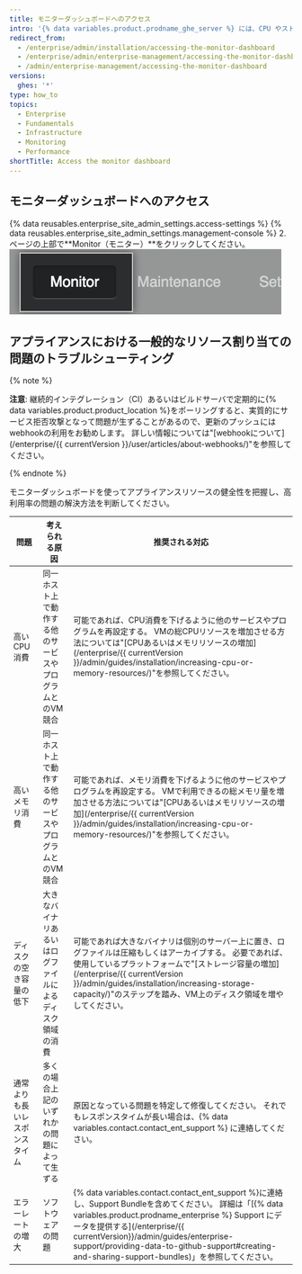 ```yaml
---
title: モニターダッシュボードへのアクセス
intro: '{% data variables.product.prodname_ghe_server %} には、CPU やストレージの使用状況、アプリケーションや認証の応答時間、一般的なシステム健全性など、{% data variables.product.prodname_ghe_server %} アプライアンスに関する履歴データを表示する Web ベースのモニタリングダッシュボードが搭載されています。'
redirect_from:
  - /enterprise/admin/installation/accessing-the-monitor-dashboard
  - /enterprise/admin/enterprise-management/accessing-the-monitor-dashboard
  - /admin/enterprise-management/accessing-the-monitor-dashboard
versions:
  ghes: '*'
type: how_to
topics:
  - Enterprise
  - Fundamentals
  - Infrastructure
  - Monitoring
  - Performance
shortTitle: Access the monitor dashboard
---
```


## モニターダッシュボードへのアクセス

{% data reusables.enterprise_site_admin_settings.access-settings %}
{% data reusables.enterprise_site_admin_settings.management-console %}
2. ページの上部で**Monitor（モニター）**をクリックしてください。 ![モニターダッシュボードのリンク](/assets/images/enterprise/management-console/monitor-dash-link.png)

## アプライアンスにおける一般的なリソース割り当ての問題のトラブルシューティング

{% note %}

**注意**: 継続的インテグレーション（CI）あるいはビルドサーバで定期的に{% data variables.product.product_location %}をポーリングすると、実質的にサービス拒否攻撃となって問題が生ずることがあるので、更新のプッシュにはwebhookの利用をお勧めします。 詳しい情報については"[webhookについて](/enterprise/{{ currentVersion }}/user/articles/about-webhooks/)"を参照してください。

{% endnote %}

モニターダッシュボードを使ってアプライアンスリソースの健全性を把握し、高利用率の問題の解決方法を判断してください。

| 問題              | 考えられる原因                       | 推奨される対応                                                                                                                                                                                                                                                                                                   |
| --------------- | ----------------------------- | --------------------------------------------------------------------------------------------------------------------------------------------------------------------------------------------------------------------------------------------------------------------------------------------------------- |
| 高いCPU消費         | 同一ホスト上で動作する他のサービスやプログラムとのVM競合 | 可能であれば、CPU消費を下げるように他のサービスやプログラムを再設定する。 VMの総CPUリソースを増加させる方法については"[CPUあるいはメモリリソースの増加](/enterprise/{{ currentVersion }}/admin/guides/installation/increasing-cpu-or-memory-resources/)"を参照してください。                                                                                                            |
| 高いメモリ消費         | 同一ホスト上で動作する他のサービスやプログラムとのVM競合 | 可能であれば、メモリ消費を下げるように他のサービスやプログラムを再設定する。 VMで利用できるの総メモリ量を増加させる方法については"[CPUあるいはメモリリソースの増加](/enterprise/{{ currentVersion }}/admin/guides/installation/increasing-cpu-or-memory-resources/)"を参照してください。                                                                                                         |
| ディスクの空き容量の低下    | 大きなバイナリあるいはログファイルによるディスク領域の消費 | 可能であれば大きなバイナリは個別のサーバー上に置き、ログファイルは圧縮もしくはアーカイブする。 必要であれば、使用しているプラットフォームで"[ストレージ容量の増加](/enterprise/{{ currentVersion }}/admin/guides/installation/increasing-storage-capacity/)"のステップを踏み、VM上のディスク領域を増やしてください。                                                                                                |
| 通常よりも長いレスポンスタイム | 多くの場合上記のいずれかの問題によって生ずる        | 原因となっている問題を特定して修復してください。 それでもレスポンスタイムが長い場合は、{% data variables.contact.contact_ent_support %} に連絡してください。                                                                                                                                                                                                 |
| エラーレートの増大       | ソフトウェアの問題                     | {% data variables.contact.contact_ent_support %}に連絡し、Support Bundleを含めてください。 詳細は「[{% data variables.product.prodname_enterprise %} Support にデータを提供する](/enterprise/{{ currentVersion}}/admin/guides/enterprise-support/providing-data-to-github-support#creating-and-sharing-support-bundles)」を参照してください。 |

